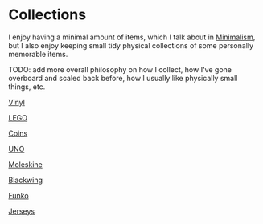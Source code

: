 # Collections

I enjoy having a minimal amount of items, which I talk about in [Minimalism](/pages/minimalism/index.md), but I also enjoy keeping small tidy physical collections of some personally memorable items.

TODO: add more overall philosophy on how I collect, how I've gone overboard and scaled back before, how I usually like physically small things, etc.

[Vinyl](/pages/vinyl/index.md)

[LEGO](/pages/lego/index.md)

[Coins](/pages/coins/index.md)

[UNO](/pages/uno/index.md)

[Moleskine](/pages/moleskine/index.md)

[Blackwing](/pages/blackwing/index.md)

[Funko](/pages/funko/index.md)

[Jerseys](/pages/jerseys/index.md)